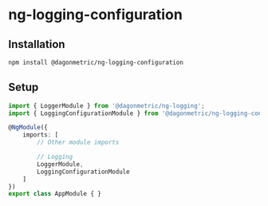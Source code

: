 ng-logging-configuration
=====================

Installation
---------------

```bash
npm install @dagonmetric/ng-logging-configuration
```

Setup
---------------

```typescript
import { LoggerModule } from '@dagonmetric/ng-logging';
import { LoggingConfigurationModule } from '@dagonmetric/ng-logging-configuration';

@NgModule({
    imports: [
        // Other module imports

        // Logging
        LoggerModule,
        LoggingConfigurationModule
    ]
})
export class AppModule { }
```